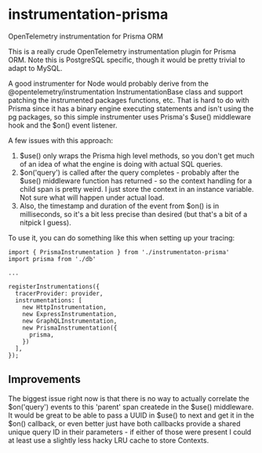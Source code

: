 # instrumentation-prisma
OpenTelemetry instrumentation for Prisma ORM

This is a really crude OpenTelemetry instrumentation plugin for Prisma ORM.  Note this is PostgreSQL
specific, though it would be pretty trivial to adapt to MySQL.

A good instrumenter for Node would probably derive from the @opentelemetry/instrumentation InstrumentationBase class and support patching the instrumented packages functions, etc. That is hard to do with Prisma since it has a binary engine executing statements and isn't using the pg packages, so this simple instrumenter uses Prisma's $use() middleware hook and the $on() event listener.

A few issues with this approach:

1. $use() only wraps the Prisma high level methods, so you don't get much of an idea of what the engine is doing with actual SQL queries.
2. $on('query') is called after the query completes - probably after the $use() middleware function has returned - so the context handling for a child span is pretty weird. I just store the context in an instance variable.  Not sure what will happen under actual load.
3. Also, the timestamp and duration of the event from $on() is in milliseconds, so it's a bit less precise than desired (but that's a bit of a nitpick I guess).

To use it, you can do something like this when setting up your tracing:
  
    import { PrismaInstrumentation } from './instrumentaton-prisma'
    import prisma from './db'
    
    ...
    
    registerInstrumentations({
      tracerProvider: provider,
      instrumentations: [
        new HttpInstrumentation,
        new ExpressInstrumentation,
        new GraphQLInstrumentation,
        new PrismaInstrumentation({
          prisma,
        })
      ],
    });

Improvements
------------
The biggest issue right now is that there is no way to actually correlate the $on('query') events to this 'parent' span createde in the $use() middleware.  It would be great to be able to pass a UUID in $use() to next and get it in the $on() callback, or even better just have both callbacks provide a shared unique query ID in their parameters - if either of those were present I could at least use a slightly less hacky LRU cache to store Contexts.

